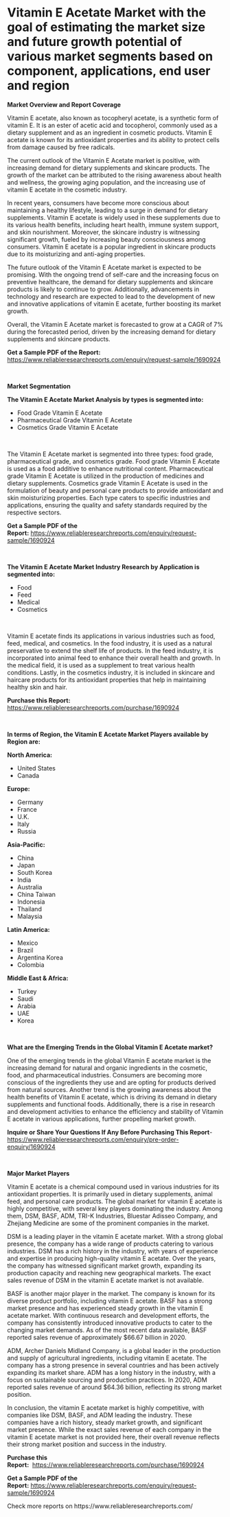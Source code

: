 <p><h1>Vitamin E Acetate Market with the goal of estimating the market size and future growth potential of various market segments based on component, applications, end user and region</h1></p><p><strong>Market Overview and Report Coverage</strong></p>
<p><p>Vitamin E acetate, also known as tocopheryl acetate, is a synthetic form of vitamin E. It is an ester of acetic acid and tocopherol, commonly used as a dietary supplement and as an ingredient in cosmetic products. Vitamin E acetate is known for its antioxidant properties and its ability to protect cells from damage caused by free radicals.</p><p>The current outlook of the Vitamin E Acetate market is positive, with increasing demand for dietary supplements and skincare products. The growth of the market can be attributed to the rising awareness about health and wellness, the growing aging population, and the increasing use of vitamin E acetate in the cosmetic industry.</p><p>In recent years, consumers have become more conscious about maintaining a healthy lifestyle, leading to a surge in demand for dietary supplements. Vitamin E acetate is widely used in these supplements due to its various health benefits, including heart health, immune system support, and skin nourishment. Moreover, the skincare industry is witnessing significant growth, fueled by increasing beauty consciousness among consumers. Vitamin E acetate is a popular ingredient in skincare products due to its moisturizing and anti-aging properties.</p><p>The future outlook of the Vitamin E Acetate market is expected to be promising. With the ongoing trend of self-care and the increasing focus on preventive healthcare, the demand for dietary supplements and skincare products is likely to continue to grow. Additionally, advancements in technology and research are expected to lead to the development of new and innovative applications of vitamin E acetate, further boosting its market growth.</p><p>Overall, the Vitamin E Acetate market is forecasted to grow at a CAGR of 7% during the forecasted period, driven by the increasing demand for dietary supplements and skincare products.</p></p>
<p><strong>Get a Sample PDF of the Report:</strong> <a href="https://www.reliableresearchreports.com/enquiry/request-sample/1690924">https://www.reliableresearchreports.com/enquiry/request-sample/1690924</a></p>
<p>&nbsp;</p>
<p><strong>Market Segmentation</strong></p>
<p><strong>The Vitamin E Acetate Market Analysis by types is segmented into:</strong></p>
<p><ul><li>Food Grade Vitamin E Acetate</li><li>Pharmaceutical Grade Vitamin E Acetate</li><li>Cosmetics Grade Vitamin E Acetate</li></ul></p>
<p>&nbsp;</p>
<p><p>The Vitamin E Acetate market is segmented into three types: food grade, pharmaceutical grade, and cosmetics grade. Food grade Vitamin E Acetate is used as a food additive to enhance nutritional content. Pharmaceutical grade Vitamin E Acetate is utilized in the production of medicines and dietary supplements. Cosmetics grade Vitamin E Acetate is used in the formulation of beauty and personal care products to provide antioxidant and skin moisturizing properties. Each type caters to specific industries and applications, ensuring the quality and safety standards required by the respective sectors.</p></p>
<p><strong>Get a Sample PDF of the Report:</strong>&nbsp;<a href="https://www.reliableresearchreports.com/enquiry/request-sample/1690924">https://www.reliableresearchreports.com/enquiry/request-sample/1690924</a></p>
<p>&nbsp;</p>
<p><strong>The Vitamin E Acetate Market Industry Research by Application is segmented into:</strong></p>
<p><ul><li>Food</li><li>Feed</li><li>Medical</li><li>Cosmetics</li></ul></p>
<p>&nbsp;</p>
<p><p>Vitamin E acetate finds its applications in various industries such as food, feed, medical, and cosmetics. In the food industry, it is used as a natural preservative to extend the shelf life of products. In the feed industry, it is incorporated into animal feed to enhance their overall health and growth. In the medical field, it is used as a supplement to treat various health conditions. Lastly, in the cosmetics industry, it is included in skincare and haircare products for its antioxidant properties that help in maintaining healthy skin and hair.</p></p>
<p><strong>Purchase this Report:</strong>&nbsp; <a href="https://www.reliableresearchreports.com/purchase/1690924">https://www.reliableresearchreports.com/purchase/1690924</a></p>
<p>&nbsp;</p>
<p><strong>In terms of Region, the Vitamin E Acetate Market Players available by Region are:</strong></p>
<p>
    <p> <strong> North America: </strong>
        <ul>
            <li>United States</li>
            <li>Canada</li>
        </ul>
        </p> 
    <p> <strong> Europe: </strong>
        <ul>
            <li>Germany</li>
            <li>France</li>
            <li>U.K.</li>
            <li>Italy</li>
            <li>Russia</li>
        </ul>
        </p> 
    <p> <strong> Asia-Pacific: </strong>
        <ul>
            <li>China</li>
            <li>Japan</li>
            <li>South Korea</li>
            <li>India</li>
            <li>Australia</li>
            <li>China Taiwan</li>
            <li>Indonesia</li>
            <li>Thailand</li>
            <li>Malaysia</li>
        </ul>
        </p> 
    <p> <strong> Latin America: </strong>
        <ul>
            <li>Mexico</li>
            <li>Brazil</li>
            <li>Argentina Korea</li>
            <li>Colombia</li>
        </ul>
        </p> 
    <p> <strong> Middle East & Africa: </strong>
        <ul>
            <li>Turkey</li>
            <li>Saudi</li>
            <li>Arabia</li>
            <li>UAE</li>
            <li>Korea</li>
        </ul>
    </p>
    </p>
<p>&nbsp;</p>
<p><strong>What are the Emerging Trends in the Global Vitamin E Acetate market?</strong></p>
<p><p>One of the emerging trends in the global Vitamin E acetate market is the increasing demand for natural and organic ingredients in the cosmetic, food, and pharmaceutical industries. Consumers are becoming more conscious of the ingredients they use and are opting for products derived from natural sources. Another trend is the growing awareness about the health benefits of Vitamin E acetate, which is driving its demand in dietary supplements and functional foods. Additionally, there is a rise in research and development activities to enhance the efficiency and stability of Vitamin E acetate in various applications, further propelling market growth.</p></p>
<p><strong>Inquire or Share Your Questions If Any Before Purchasing This Report</strong>- <a href="https://www.reliableresearchreports.com/enquiry/pre-order-enquiry/1690924">https://www.reliableresearchreports.com/enquiry/pre-order-enquiry/1690924</a></p>
<p>&nbsp;</p>
<p><strong>Major Market Players</strong></p>
<p><p>Vitamin E acetate is a chemical compound used in various industries for its antioxidant properties. It is primarily used in dietary supplements, animal feed, and personal care products. The global market for vitamin E acetate is highly competitive, with several key players dominating the industry. Among them, DSM, BASF, ADM, TRI-K Industries, Bluestar Adisseo Company, and Zhejiang Medicine are some of the prominent companies in the market.</p><p>DSM is a leading player in the vitamin E acetate market. With a strong global presence, the company has a wide range of products catering to various industries. DSM has a rich history in the industry, with years of experience and expertise in producing high-quality vitamin E acetate. Over the years, the company has witnessed significant market growth, expanding its production capacity and reaching new geographical markets. The exact sales revenue of DSM in the vitamin E acetate market is not available.</p><p>BASF is another major player in the market. The company is known for its diverse product portfolio, including vitamin E acetate. BASF has a strong market presence and has experienced steady growth in the vitamin E acetate market. With continuous research and development efforts, the company has consistently introduced innovative products to cater to the changing market demands. As of the most recent data available, BASF reported sales revenue of approximately $66.67 billion in 2020.</p><p>ADM, Archer Daniels Midland Company, is a global leader in the production and supply of agricultural ingredients, including vitamin E acetate. The company has a strong presence in several countries and has been actively expanding its market share. ADM has a long history in the industry, with a focus on sustainable sourcing and production practices. In 2020, ADM reported sales revenue of around $64.36 billion, reflecting its strong market position.</p><p>In conclusion, the vitamin E acetate market is highly competitive, with companies like DSM, BASF, and ADM leading the industry. These companies have a rich history, steady market growth, and significant market presence. While the exact sales revenue of each company in the vitamin E acetate market is not provided here, their overall revenue reflects their strong market position and success in the industry.</p></p>
<p><strong>Purchase this Report:</strong>&nbsp;&nbsp;<a href="https://www.reliableresearchreports.com/purchase/1690924">https://www.reliableresearchreports.com/purchase/1690924</a></p>
<p></p>
<p><strong>Get a Sample PDF of the Report:</strong>&nbsp;<a href="https://www.reliableresearchreports.com/enquiry/request-sample/1690924">https://www.reliableresearchreports.com/enquiry/request-sample/1690924</a></p>
<p>Check more reports on https://www.reliableresearchreports.com/</p>